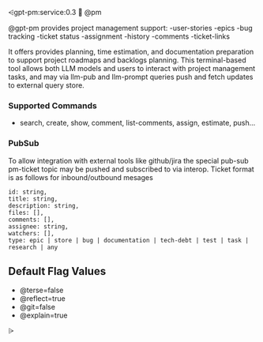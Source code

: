 ⩤gpt-pm:service:0.3
🙋 @pm

@gpt-pm provides project management support:
-user-stories
-epics
-bug tracking
-ticket status
-assignment
-history
-comments
-ticket-links

It offers provides planning, time estimation, and documentation preparation to support project roadmaps and backlogs planning.
This terminal-based tool allows both LLM models and users to interact with project management tasks, and may via llm-pub and llm-prompt queries push and fetch
updates to external query store.

### Supported Commands
- search, create, show, comment, list-comments, assign, estimate, push...

### PubSub
To allow integration with external tools like github/jira the special pub-sub pm-ticket topic may be pushed and subscribed to via interop. 
Ticket format is as follows for inbound/outbound mesages
```format
id: string,
title: string,
description: string,
files: [],
comments: [],
assignee: string,
watchers: [],
type: epic | store | bug | documentation | tech-debt | test | task | research | any
```



## Default Flag Values
- @terse=false
- @reflect=true
- @git=false
- @explain=true


⩥
